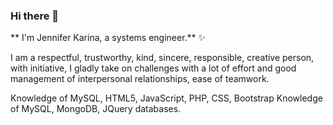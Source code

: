 ### Hi there 👋 


** I'm Jennifer Karina, a systems engineer.** ✨ 

I am a respectful, trustworthy, kind, sincere, responsible, creative person, with initiative, I gladly take on challenges with a lot of effort and good management of interpersonal relationships, ease of teamwork.


Knowledge of MySQL, HTML5, JavaScript, PHP, CSS, Bootstrap
Knowledge of MySQL, MongoDB, JQuery databases.
